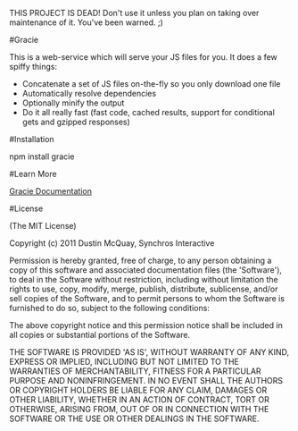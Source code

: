 THIS PROJECT IS DEAD! Don't use it unless you plan on taking over maintenance of it. You've been warned. ;)

#Gracie

This is a web-service which will serve your JS files for you. It does a few spiffy things:

 * Concatenate a set of JS files on-the-fly so you only download one file
 * Automatically resolve dependencies
 * Optionally minify the output
 * Do it all really fast (fast code, cached results, support for conditional gets and gzipped responses)

#Installation

npm install gracie

#Learn More

[Gracie Documentation](http://www.synchrosinteractive.com/gracie/ "Gracie Documentation")

#License

(The MIT License)

Copyright (c) 2011 Dustin McQuay, Synchros Interactive

Permission is hereby granted, free of charge, to any person obtaining a copy of this software and associated documentation files (the 'Software'), to deal in the Software without restriction, including without limitation the rights to use, copy, modify, merge, publish, distribute, sublicense, and/or sell copies of the Software, and to permit persons to whom the Software is furnished to do so, subject to the following conditions:

The above copyright notice and this permission notice shall be included in all copies or substantial portions of the Software.

THE SOFTWARE IS PROVIDED 'AS IS', WITHOUT WARRANTY OF ANY KIND, EXPRESS OR IMPLIED, INCLUDING BUT NOT LIMITED TO THE WARRANTIES OF MERCHANTABILITY, FITNESS FOR A PARTICULAR PURPOSE AND NONINFRINGEMENT. IN NO EVENT SHALL THE AUTHORS OR COPYRIGHT HOLDERS BE LIABLE FOR ANY CLAIM, DAMAGES OR OTHER LIABILITY, WHETHER IN AN ACTION OF CONTRACT, TORT OR OTHERWISE, ARISING FROM, OUT OF OR IN CONNECTION WITH THE SOFTWARE OR THE USE OR OTHER DEALINGS IN THE SOFTWARE.
